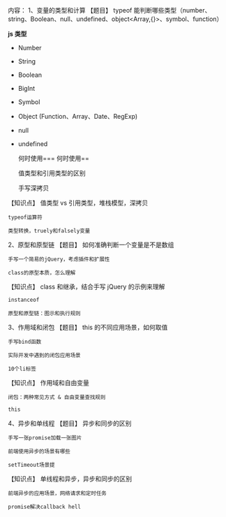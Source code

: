 内容：
1、变量的类型和计算
【题目】
typeof 能判断哪些类型（number、string、Boolean、null、undefined、object<Array,{}>、symbol、function）

**js 类型**

-   Number
-   String
-   Boolean
-   BigInt
-   Symbol
-   Object (Function、Array、Date、RegExp)
-   null
-   undefined

    何时使用=== 何时使用==

    值类型和引用类型的区别

    手写深拷贝

【知识点】
值类型 vs 引用类型，堆栈模型，深拷贝

    typeof运算符

    类型转换，truely和falsely变量

2、原型和原型链
【题目】
如何准确判断一个变量是不是数组

    手写一个简易的jQuery，考虑插件和扩展性

    class的原型本质，怎么理解

【知识点】
class 和继承，结合手写 jQuery 的示例来理解

    instanceof

    原型和原型链：图示和执行规则

3、作用域和闭包
【题目】
this 的不同应用场景，如何取值

    手写bind函数

    实际开发中遇到的闭包应用场景

    10个li标签

【知识点】
作用域和自由变量

    闭包：两种常见方式 & 自由变量查找规则

    this

4、异步和单线程
【题目】
异步和同步的区别

    手写一张promise加载一张图片

    前端使用异步的场景有哪些

    setTimeout场景提

【知识点】
单线程和异步，异步和同步的区别

    前端异步的应用场景，网络请求和定时任务

    promise解决callback hell
